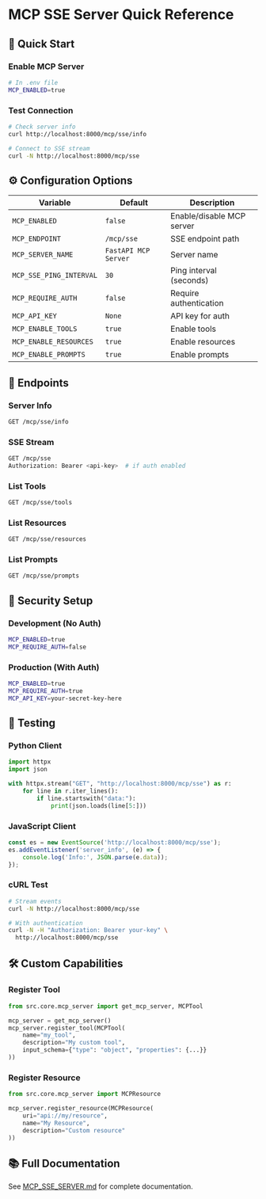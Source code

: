 # MCP SSE Server Quick Reference

## 🚀 Quick Start

### Enable MCP Server

```bash
# In .env file
MCP_ENABLED=true
```

### Test Connection

```bash
# Check server info
curl http://localhost:8000/mcp/sse/info

# Connect to SSE stream
curl -N http://localhost:8000/mcp/sse
```

## ⚙️ Configuration Options

| Variable | Default | Description |
|----------|---------|-------------|
| `MCP_ENABLED` | `false` | Enable/disable MCP server |
| `MCP_ENDPOINT` | `/mcp/sse` | SSE endpoint path |
| `MCP_SERVER_NAME` | `FastAPI MCP Server` | Server name |
| `MCP_SSE_PING_INTERVAL` | `30` | Ping interval (seconds) |
| `MCP_REQUIRE_AUTH` | `false` | Require authentication |
| `MCP_API_KEY` | `None` | API key for auth |
| `MCP_ENABLE_TOOLS` | `true` | Enable tools |
| `MCP_ENABLE_RESOURCES` | `true` | Enable resources |
| `MCP_ENABLE_PROMPTS` | `true` | Enable prompts |

## 📡 Endpoints

### Server Info
```bash
GET /mcp/sse/info
```

### SSE Stream
```bash
GET /mcp/sse
Authorization: Bearer <api-key>  # if auth enabled
```

### List Tools
```bash
GET /mcp/sse/tools
```

### List Resources
```bash
GET /mcp/sse/resources
```

### List Prompts
```bash
GET /mcp/sse/prompts
```

## 🔐 Security Setup

### Development (No Auth)
```bash
MCP_ENABLED=true
MCP_REQUIRE_AUTH=false
```

### Production (With Auth)
```bash
MCP_ENABLED=true
MCP_REQUIRE_AUTH=true
MCP_API_KEY=your-secret-key-here
```

## 🧪 Testing

### Python Client
```python
import httpx
import json

with httpx.stream("GET", "http://localhost:8000/mcp/sse") as r:
    for line in r.iter_lines():
        if line.startswith("data:"):
            print(json.loads(line[5:]))
```

### JavaScript Client
```javascript
const es = new EventSource('http://localhost:8000/mcp/sse');
es.addEventListener('server_info', (e) => {
    console.log('Info:', JSON.parse(e.data));
});
```

### cURL Test
```bash
# Stream events
curl -N http://localhost:8000/mcp/sse

# With authentication
curl -N -H "Authorization: Bearer your-key" \
  http://localhost:8000/mcp/sse
```

## 🛠️ Custom Capabilities

### Register Tool
```python
from src.core.mcp_server import get_mcp_server, MCPTool

mcp_server = get_mcp_server()
mcp_server.register_tool(MCPTool(
    name="my_tool",
    description="My custom tool",
    input_schema={"type": "object", "properties": {...}}
))
```

### Register Resource
```python
from src.core.mcp_server import MCPResource

mcp_server.register_resource(MCPResource(
    uri="api://my/resource",
    name="My Resource",
    description="Custom resource"
))
```

## 📚 Full Documentation

See [MCP_SSE_SERVER.md](MCP_SSE_SERVER.md) for complete documentation.

